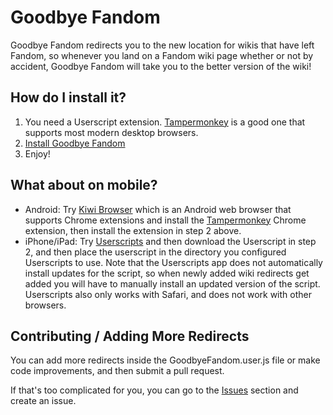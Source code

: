# Goodbye Fandom

Goodbye Fandom redirects you to the new location for wikis that have left Fandom, so whenever you land on a Fandom wiki page whether or not by accident, Goodbye Fandom will take you to the better version of the wiki!

## How do I install it?

1. You need a Userscript extension. [Tampermonkey](https://www.tampermonkey.net/) is a good one that supports most modern desktop browsers.
2. [Install Goodbye Fandom](https://raw.githubusercontent.com/WesternIcelander/GoodbyeFandom/main/GoodbyeFandom.user.js)
3. Enjoy!

## What about on mobile?

- Android: Try [Kiwi Browser](https://play.google.com/store/apps/details?id=com.kiwibrowser.browser) which is an Android web browser that supports Chrome extensions and install the [Tampermonkey](https://chrome.google.com/webstore/detail/tampermonkey/dhdgffkkebhmkfjojejmpbldmpobfkfo) Chrome extension, then install the extension in step 2 above.
- iPhone/iPad: Try [Userscripts](https://apps.apple.com/us/app/userscripts/id1463298887) and then download the Userscript in step 2, and then place the userscript in the directory you configured Userscripts to use. Note that the Userscripts app does not automatically install updates for the script, so when newly added wiki redirects get added you will have to manually install an updated version of the script. Userscripts also only works with Safari, and does not work with other browsers.

## Contributing / Adding More Redirects

You can add more redirects inside the GoodbyeFandom.user.js file or make code improvements, and then submit a pull request.

If that's too complicated for you, you can go to the [Issues](https://github.com/WesternIcelander/GoodbyeFandom/issues) section and create an issue.

